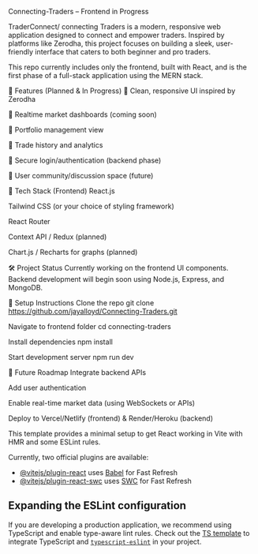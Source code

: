 Connecting-Traders – Frontend in Progress


TraderConnect/ connecting Traders is a modern, responsive web application designed to connect and empower traders. Inspired by platforms like Zerodha, this project focuses on building a sleek, user-friendly interface that caters to both beginner and pro traders.

This repo currently includes only the frontend, built with React, and is the first phase of a full-stack application using the MERN stack.

🚀 Features (Planned & In Progress)
🔹 Clean, responsive UI inspired by Zerodha

🔹 Realtime market dashboards (coming soon)

🔹 Portfolio management view

🔹 Trade history and analytics

🔹 Secure login/authentication (backend phase)

🔹 User community/discussion space (future)

🧰 Tech Stack (Frontend)
React.js

Tailwind CSS (or your choice of styling framework)

React Router

Context API / Redux (planned)

Chart.js / Recharts for graphs (planned)

🛠️ Project Status
Currently working on the frontend UI components. Backend development will begin soon using Node.js, Express, and MongoDB.

📁 Setup Instructions
Clone the repo
git clone https://github.com/jayalloyd/Connecting-Traders.git

Navigate to frontend folder
cd connecting-traders

Install dependencies
npm install

Start development server
npm run dev

📌 Future Roadmap
 Integrate backend APIs

 Add user authentication

 Enable real-time market data (using WebSockets or APIs)

 Deploy to Vercel/Netlify (frontend) & Render/Heroku (backend)


This template provides a minimal setup to get React working in Vite with HMR and some ESLint rules.

Currently, two official plugins are available:

- [@vitejs/plugin-react](https://github.com/vitejs/vite-plugin-react/blob/main/packages/plugin-react/README.md) uses [Babel](https://babeljs.io/) for Fast Refresh
- [@vitejs/plugin-react-swc](https://github.com/vitejs/vite-plugin-react-swc) uses [SWC](https://swc.rs/) for Fast Refresh

## Expanding the ESLint configuration

If you are developing a production application, we recommend using TypeScript and enable type-aware lint rules. Check out the [TS template](https://github.com/vitejs/vite/tree/main/packages/create-vite/template-react-ts) to integrate TypeScript and [`typescript-eslint`](https://typescript-eslint.io) in your project.
